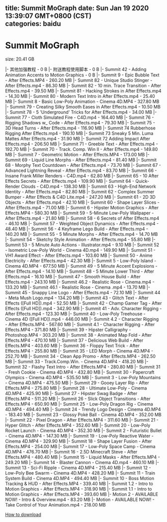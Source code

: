 
title: Summit MoGraph
date: Sun Jan 19 2020 13:39:07 GMT+0800 (CST)    
categories: baidu
---

# Summit MoGraph
size: 20.41 GB
 
 
|- 其他加强教程 - 0 B
|- 附送教程使用脚本 - 0 B
|- Summit 42 - Adding Animation Accents to Motion Graphics - 0 B
|- Summit 9 - Epic Bubble Text - After Effects.MP4 - 260.20 MB
|- Summit 82 - Unique Studio Stinger - After Effects.mp4 - 86.30 MB
|- Summit 82 - 10 min. Trace Transition - After Effects.mp4 - 39.50 MB
|- Summit 81 - Hacking Strokes in After Effects.mp4 - 14.30 MB
|- Summit 80 - Modern Text Intro in After Effects.mp4 - 25.40 MB
|- Summit 8 - Basic Low-Poly Animation - Cinema 4D.MP4 - 327.80 MB
|- Summit 79 - Creating Silky Smooth Eases in After Effects.mp4 - 10.50 MB
|- Summit 78 - 5 'Underground' Tricks for After Effects.mp4 - 34.00 MB
|- Summit 77 - Cloth Simulated Fire - C4D.mp4 - 164.40 MB
|- Summit 76 - Rigging Shadows w_ Code - After Effects.mp4 - 79.30 MB
|- Summit 75 - 3D Head Turns - After Effects.mp4 - 116.90 MB
|- Summit 74 Rubberhose Rigging After Effects.mp4 - 190.10 MB
|- Summit 73 Sneaky 5 Min. Luma Mattes After Effects.mp4 - 31.90 MB
|- Summit 72 Adding Impact After Effects.mp4 - 206.50 MB
|- Summit 71 - Greeble Text - After Effects.mp4 - 192.70 MB
|- Summit 70 - Track. Comp. Win II - After Effects.mp4 - 149.80 MB
|- Summit 7 - Geometric Motion - After Effects.MP4 - 173.00 MB
|- Summit 69 - Liquid Line Morphs - After Effects.mp4 - 81.40 MB
|- Summit 68 - Morphy Text Countdown - After Effects.mp4 - 73.70 MB
|- Summit 67 - Advanced Lightning Reveal - After Effects.mp4 - 83.70 MB
|- Summit 66 - Insane Frank Miller Renders - C4D.mp4 - 62.80 MB
|- Summit 65 - 10 After Effects Secrets - After Effects.mp4 - 109.90 MB
|- Summit 64 - Quick-Render Clouds - C4D.mp4 - 138.30 MB
|- Summit 63 - High-End Network Identity - After Effects.mp4 - 82.80 MB
|- Summit 62 - Complex Summer Bumper - After Effects & C4D Lite.mp4 - 247.20 MB
|- Summit 61 - 2D 3D Objects - After Effects.mp4 - 42.10 MB
|- Summit 60 - Shape Layer Slices - After Effects.mp4 - 71.00 MB
|- Summit 6 - Hipster Motion Graphics - After Effects.MP4 - 580.30 MB
|- Summit 59 - 5-Minute Low-Poly Wallpaper - After Effects.mp4 - 21.80 MB
|- Summit 58 - 6 Secrets of After Effects.mp4 - 46.10 MB
|- Summit 57 - Weighted Object Dynamics - After Effects.mp4 - 48.40 MB
|- Summit 56 - 4 Keyframe Lego Build - After Effects.mp4 - 140.20 MB
|- Summit 55 - 5 Minute Morphs - After Effects.mp4 - 14.70 MB
|- Summit 54 - Sketchy Style Animation - After Effects.mp4 - 55.80 MB
|- Summit 53 - 5 Minute Auto Actions - Illustrator.mp4 - 9.10 MB
|- Summit 52 - Isometric Low-Poly World - Cinema 4D.mp4 - 149.90 MB
|- Summit 51 - VH1 Award Effect - After Effects.mp4 - 103.60 MB
|- Summit 50 - Anime Electricity - After Effects.mp4 - 42.30 MB
|- Summit 5 - Low-Poly Island - Cinema 4D.MP4 - 677.50 MB
|- Summit 49 - 5 Minute Accent Explosions - After Effects.mp4 - 14.10 MB
|- Summit 48 - 5 Minute Lower Third - After Effects.mp4 - 16.10 MB
|- Summit 47 - Smooth House Build - After Effects.mp4 - 243.10 MB
|- Summit 46.2 - Realistic Rose - Cinema.mp4 - 133.20 MB
|- Summit 46.1 - Realistic Rose - Cinema .mp4 - 13.70 MB
|- Summit 45 - Snappy Line Logo - After Effects.mp4 - 72.10 MB
|- Summit 44 - Meta Mush Logo.mp4 - 134.20 MB
|- Summit 43 - Glitch Text - After Effects ([Full HD]).mp4 - 52.50 MB
|- Summit 42 - Champ Gamer Tag - After Effects ([Full HD]).mp4 - 342.90 MB
|- Summit 41 - Adv. Character Rigging - After Effects.mp4 - 123.30 MB
|- Summit 40 - Low-Poly Treehouse - Cinema 4D ([Full HD]).mp4 - 446.00 MB
|- Summit 4.2 - Character Rigging - After Effects.MP4 - 567.60 MB
|- Summit 4.1 - Character Rigging - After Effects.MP4 - 371.80 MB
|- Summit 39 - Hipster Calligraphy - Photoshop.MP4 - 303.20 MB
|- Summit 38 - Animated Map Fold - After Effects.MP4 - 470.10 MB
|- Summit 37 - Delicious Web Build - After Effects.MP4 - 403.60 MB
|- Summit 36 - Floppy Text Trick - After Effects.MP4 - 255.80 MB
|- Summit 35 - LED Morph - Cinema 4D.MP4 - 252.70 MB
|- Summit 34 - Clean App Promo - After Effects.MP4 - 262.50 MB
|- Summit 33 - Track.Comp.Win. - Cinema 4D.MP4 - 418.20 MB
|- Summit 32 - Flashy Text Intro - After Effects.MP4 - 280.80 MB
|- Summit 31 - Fresh Cookie - Cinema 4D.MP4 - 432.80 MB
|- Summit 30 - Papercraft Olympics - Cinema 4D.MP4 - 535.50 MB
|- Summit 3 - Low-Poly Mountains - Cinema 4D.MP4 - 475.50 MB
|- Summit 29 - Gooey Layer Rip - After Effects.MP4 - 275.80 MB
|- Summit 28 - Ultimate Low-Poly - Cinema 4D.MP4 - 425.90 MB
|- Summit 27 - Hipster Swag Badge - After Effects.MP4 - 511.20 MB
|- Summit 26 - Slick Object Transitions - After Effects.MP4 - 650.90 MB
|- Summit 25 - Low-Poly Dragon Rig - Cinema 4D.MP4 - 494.40 MB
|- Summit 24 - Trendy Logo Design - Cinema 4D.MP4 - 183.40 MB
|- Summit 23 - Glossy Poké Ball - Cinema 4D.MP4 - 352.00 MB
|- Summit 22 - Pixel Dragon - After Effects.MP4 - 311.60 MB
|- Summit 21 - Hyper Glitch - After Effects.MP4 - 352.60 MB
|- Summit 20 - Low-Poly Rocket Launch - Cinema 4D.MP4 - 352.30 MB
|- Summit 2 - Futuristic Bullet - Cinema 4D.MP4 - 147.30 MB
|- Summit 19 - Low-Poly Reactive Water - Cinema 4D.MP4 - 329.90 MB
|- Summit 18 - Shape Layer Fusion - After Effects.MP4 - 254.00 MB
|- Summit 17 - Low-Poly Space Camp - Cinema 4D.MP4 - 476.70 MB
|- Summit 16 - 2.5D Minecraft Steve - After Effects.MP4 - 480.40 MB
|- Summit 15 - Liquid Masks - After Effects.MP4 - 249.20 MB
|- Summit 14 - Blaster Cannon - Cinema 4D.mp4 - 460.10 MB
|- Summit 13 - Sci-Fi Ripple - Cinema 4D.MP4 - 215.40 MB
|- Summit 12 - Low-Poly Bee Swarm - Cinema 4D.MP4 - 428.20 MB
|- Summit 11 - Train System Build - Cinema 4D.MP4 - 494.40 MB
|- Summit 10 - Boss Motion Tracking & HUD - After Effects.MP4 - 339.40 MB
|- Summit 1.2 - Intro to Motion Graphics - After Effects.MP4 - 318.90 MB
|- Summit 1.1 - Intro to Motion Graphics - After Effects.MP4 - 393.60 MB
|- Motion 2 - AVAILABLE NOW! - Intro & Overview.mp4 - 83.20 MB
|- Motion - AVAILABLE NOW! - Take Control of Your Animation.mp4 - 218.00 MB

[How to download](https://bpcam.bemobtrk.com/go/2ceec3aa-1ca2-46d6-b9ff-aaa5c184517c?jno=2055)